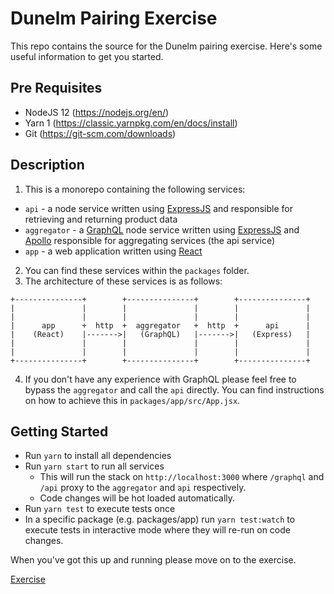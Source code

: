 # Dunelm Pairing Exercise

This repo contains the source for the Dunelm pairing exercise. Here's some useful information to get you started.

## Pre Requisites

- NodeJS 12 (https://nodejs.org/en/)
- Yarn 1 (https://classic.yarnpkg.com/en/docs/install)
- Git (https://git-scm.com/downloads)

## Description

1. This is a monorepo containing the following services:

- `api` - a node service written using [ExpressJS](https://expressjs.com/) and responsible for retrieving and returning product data
- `aggregator` - a [GraphQL](https://graphql.org/) node service written using [ExpressJS](https://expressjs.com/) and [Apollo](https://www.apollographql.com/docs/) responsible for aggregating services (the api service)
- `app` - a web application written using [React](https://reactjs.org/docs/getting-started.html)

2. You can find these services within the `packages` folder.
3. The architecture of these services is as follows:

```
+---------------+        +---------------+        +---------------+
|               |        |               |        |               |
|               |        |               |        |               |
|      app      +  http  +  aggregator   +  http  +      api      |
|    (React)    |------->|   (GraphQL)   |------->|   (Express)   |
|               |        |               |        |               |
|               |        |               |        |               |
+---------------+        +---------------+        +---------------+
```

4. If you don't have any experience with GraphQL please feel free to bypass the `aggregator` and call the `api` directly. You can find instructions on how to achieve this in `packages/app/src/App.jsx`.

## Getting Started

- Run `yarn` to install all dependencies
- Run `yarn start` to run all services
  - This will run the stack on `http://localhost:3000` where `/graphql` and `/api` proxy to the `aggregator` and `api` respectively.
  - Code changes will be hot loaded automatically.
- Run `yarn test` to execute tests once
- In a specific package (e.g. packages/app) run `yarn test:watch` to execute tests in interactive mode where they will re-run on code changes.

When you've got this up and running please move on to the exercise.

[Exercise](docs/exercise.md)
